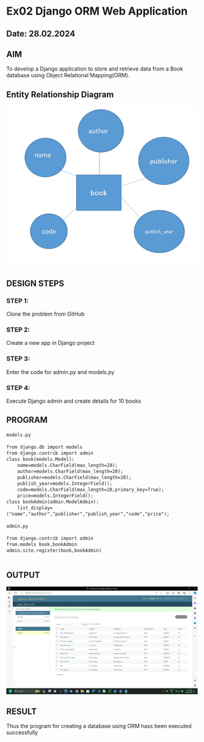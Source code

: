 # Ex02 Django ORM Web Application
## Date: 28.02.2024

## AIM
To develop a Django application to store and retrieve data from a Book database using Object Relational Mapping(ORM).

## Entity Relationship Diagram
![alt text](image.png)



## DESIGN STEPS

### STEP 1:
Clone the problem from GitHub

### STEP 2:
Create a new app in Django project

### STEP 3:
Enter the code for admin.py and models.py

### STEP 4:
Execute Django admin and create details for 10 books

## PROGRAM

```
models.py

from django.db import models
from django.contrib import admin
class book(models.Model):
	name=models.CharField(max_length=20);
	author=models.CharField(max_length=20);
	publisher=models.CharField(max_length=20);
	publish_year=models.IntegerField();
	code=models.CharField(max_length=20,primary_key=True);
	price=models.IntegerField();
class bookAdmin(admin.ModelAdmin):
	list_display=("name","author","publisher","publish_year","code","price");

admin.py

from django.contrib import admin
from.models book,bookAdmin
admin.site.register(book,bookAdmin)
	
```

## OUTPUT

![Alt text](<ShreeLekha/Screenshot 2024-02-28 093402.png>)


## RESULT
Thus the program for creating a database using ORM hass been executed successfully
